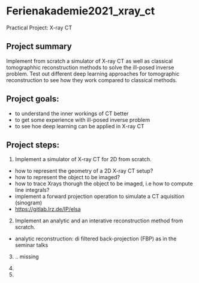# Ferienakademie2021_xray_ct
Practical Project: X-ray CT 

## Project summary
Implement from scratch a simulator of X-ray CT as well as classical tomographhic reconstruction methods to solve the ill-posed
inverse problem. Test out different deep learning approaches for tomographic reconstruction to see how they work compared to classical methods.

## Project goals:
* to understand the inner workings of CT better
* to get some experience with ill-posed inverse problem
* to see hoe deep learning can be applied in X-ray CT

## Project steps:
1. Implement a simulator of X-ray CT for 2D from scratch.
  * how to represent the geometry of a 2D X-ray CT setup?
  * how to represent the object to be imaged?
  * how to trace Xrays thorugh the object to be imaged, i.e how to compute line integrals?
  * implement a forward projection operation to simulate a CT aquisition (sinogram)
  * https://gitlab.lrz.de/IP/elsa
  
2. Implement an analytic and an interative reconstruction method from scratch.
  * analytic reconstruction: di filtered back-projection (FBP) as in the seminar talks

3. ..  missing

4.

5.
